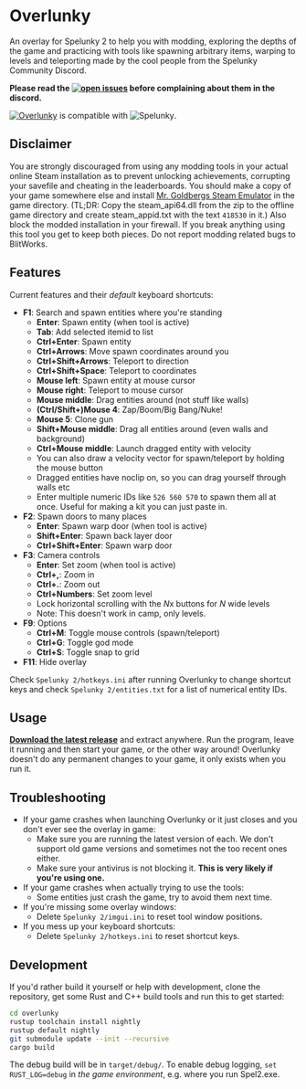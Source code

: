 # Overlunky

An overlay for Spelunky 2 to help you with modding, exploring the depths of the game and practicing with tools like spawning arbitrary items, warping to levels and teleporting made by the cool people from the Spelunky Community Discord.

**Please read the [![open issues](https://img.shields.io/github/issues-raw/spelunky-fyi/overlunky)](https://github.com/spelunky-fyi/overlunky/issues) before complaining about them in the discord.**

[![Overlunky](https://img.shields.io/github/v/release/spelunky-fyi/overlunky?label=Overlunky)](https://github.com/spelunky-fyi/overlunky/releases/latest) is compatible with ![Spelunky](https://img.shields.io/badge/Spelunky2-1.20.0j-green).

## Disclaimer
You are strongly discouraged from using any modding tools in your actual online Steam installation as to prevent unlocking achievements, corrupting your savefile and cheating in the leaderboards. You should make a copy of your game somewhere else and install [Mr. Goldbergs Steam Emulator](https://gitlab.com/Mr_Goldberg/goldberg_emulator/-/releases) in the game directory. (TL;DR: Copy the steam_api64.dll from the zip to the offline game directory and create steam_appid.txt with the text `418530` in it.) Also block the modded installation in your firewall. If you break anything using this tool you get to keep both pieces. Do not report modding related bugs to BlitWorks.

## Features
Current features and their *default* keyboard shortcuts:
  - **F1**: Search and spawn entities where you're standing
      + **Enter**: Spawn entity (when tool is active)
      + **Tab**: Add selected itemid to list
      + **Ctrl+Enter**: Spawn entity
      + **Ctrl+Arrows**: Move spawn coordinates around you
      + **Ctrl+Shift+Arrows**: Teleport to direction
      + **Ctrl+Shift+Space**: Teleport to coordinates
      + **Mouse left**: Spawn entity at mouse cursor
      + **Mouse right**: Teleport to mouse cursor
      + **Mouse middle**: Drag entities around (not stuff like walls)
      + **(Ctrl/Shift+)Mouse 4**: Zap/Boom/Big Bang/Nuke!
      + **Mouse 5**: Clone gun
      + **Shift+Mouse middle**: Drag all entities around (even walls and background)
      + **Ctrl+Mouse middle**: Launch dragged entity with velocity
      + You can also draw a velocity vector for spawn/teleport by holding the mouse button
      + Dragged entities have noclip on, so you can drag yourself through walls etc
      + Enter multiple numeric IDs like `526 560 570` to spawn them all at once. Useful for making a kit you can just paste in.
  - **F2**: Spawn doors to many places
      + **Enter**: Spawn warp door (when tool is active)
      + **Shift+Enter**: Spawn back layer door
      + **Ctrl+Shift+Enter**: Spawn warp door
  - **F3**: Camera controls
      + **Enter**: Set zoom (when tool is active)
      + **Ctrl+,**: Zoom in
      + **Ctrl+.**: Zoom out
      + **Ctrl+Numbers**: Set zoom level
      + Lock horizontal scrolling with the *N*x buttons for *N* wide levels
      + Note: This doesn't work in camp, only levels.
  - **F9**: Options
      + **Ctrl+M**: Toggle mouse controls (spawn/teleport)
      + **Ctrl+G**: Toggle god mode
      + **Ctrl+S**: Toggle snap to grid
  - **F11**: Hide overlay

Check `Spelunky 2/hotkeys.ini` after running Overlunky to change shortcut keys and check `Spelunky 2/entities.txt` for a list of numerical entity IDs.

## Usage 
**[Download the latest release](https://github.com/spelunky-fyi/overlunky/releases/latest)** and extract anywhere. Run the program, leave it running and then start your game, or the other way around! Overlunky doesn't do any permanent changes to your game, it only exists when you run it.

## Troubleshooting
  - If your game crashes when launching Overlunky or it just closes and you don't ever see the overlay in game:
    + Make sure you are running the latest version of each. We don't support old game versions and sometimes not the too recent ones either.
    + Make sure your antivirus is not blocking it. **This is very likely if you're using one.**
  - If your game crashes when actually trying to use the tools:
    + Some entities just crash the game, try to avoid them next time.
  - If you're missing some overlay windows:
    + Delete `Spelunky 2/imgui.ini` to reset tool window positions.
  - If you mess up your keyboard shortcuts:
    + Delete `Spelunky 2/hotkeys.ini` to reset shortcut keys.
    
## Development
If you'd rather build it yourself or help with development, clone the repository, get some Rust and C++ build tools and run this to get started:
```bash
cd overlunky
rustup toolchain install nightly
rustup default nightly
git submodule update --init --recursive
cargo build
```
The debug build will be in `target/debug/`. To enable debug logging, `set RUST_LOG=debug` in *the game environment*, e.g. where you run Spel2.exe.
